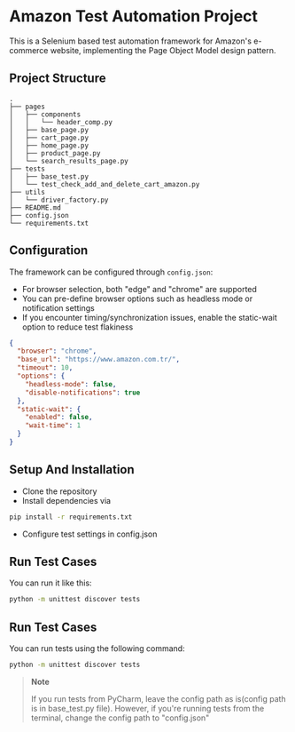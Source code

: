 # Amazon Test Automation Project

This is a Selenium based test automation framework for Amazon's e-commerce website, implementing the Page Object Model design pattern.

## Project Structure

```
.
├── pages
│   ├── components
│   │   └── header_comp.py
│   ├── base_page.py
│   ├── cart_page.py
│   ├── home_page.py
│   ├── product_page.py
│   └── search_results_page.py
├── tests
│   ├── base_test.py
│   └── test_check_add_and_delete_cart_amazon.py
├── utils
│   └── driver_factory.py
├── README.md
├── config.json
└── requirements.txt
```

## Configuration

The framework can be configured through `config.json`:
- For browser selection, both "edge" and "chrome" are supported
- You can pre-define browser options such as headless mode or notification settings
- If you encounter timing/synchronization issues, enable the static-wait option to reduce test flakiness
```json
{
  "browser": "chrome",
  "base_url": "https://www.amazon.com.tr/",
  "timeout": 10,
  "options": {
    "headless-mode": false,
    "disable-notifications": true
  },
  "static-wait": {
    "enabled": false,
    "wait-time": 1
  }
}
```

## Setup And Installation
- Clone the repository
- Install dependencies via
```bash
pip install -r requirements.txt
```
- Configure test settings in config.json

## Run Test Cases

You can run it like this:
```bash
python -m unittest discover tests
```
## Run Test Cases

You can run tests using the following command:
```bash
python -m unittest discover tests
```
> **Note**
> 
> If you run tests from PyCharm,
> leave the config path as is(config path is in base_test.py file).
> However, if you're running tests from the terminal,
> change the config path to "config.json"
